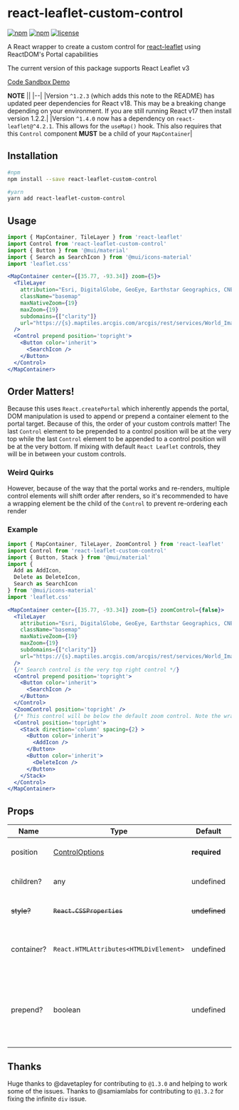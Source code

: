 # react-leaflet-custom-control
[![npm](https://img.shields.io/npm/v/react-leaflet-custom-control.svg)](https://npmjs.com/package/react-leaflet-custom-control)
[![npm](https://img.shields.io/npm/dt/react-leaflet-custom-control.svg)](https://npmjs.com/package/react-leaflet-custom-control)
[![license](https://img.shields.io/github/license/chris-m92/react-leaflet-custom-control.svg)](https://github.com/chris-m92/react-leaflet-custom-control)


A React wrapper to create a custom control for [react-leaflet](https://github.com/PaulLeCam/react-leaflet) using ReactDOM's Portal capabilities

The current version of this package supports React Leaflet v3

[Code Sandbox Demo](https://codesandbox.io/s/n1xpv)

**NOTE** 
||
|--|
|Version `^1.2.3` (which adds this note to the README) has updated peer dependencies for React v18. This may be a breaking change depending on your environment. If you are still running React v17 then install version 1.2.2.|
|Version `^1.4.0` now has a dependency on `react-leaflet@^4.2.1`. This allows for the `useMap()` hook. This also requires that this `Control` component **MUST** be a child of your `MapContainer`|

## Installation
```bash
#npm
npm install --save react-leaflet-custom-control

#yarn
yarn add react-leaflet-custom-control
```

## Usage
```jsx
import { MapContainer, TileLayer } from 'react-leaflet'
import Control from 'react-leaflet-custom-control'
import { Button } from '@mui/material'
import { Search as SearchIcon } from '@mui/icons-material'
import 'leaflet.css'

<MapContainer center={[35.77, -93.34]} zoom={5}>
  <TileLayer
    attribution="Esri, DigitalGlobe, GeoEye, Earthstar Geographics, CNES/Airbus DS, USDA, USGS, AeroGRID, IGN, and the GIS User Community"
    className="basemap"
    maxNativeZoom={19}
    maxZoom={19}
    subdomains={["clarity"]}
    url="https://{s}.maptiles.arcgis.com/arcgis/rest/services/World_Imagery/MapServer/tile/{z}/{y}/{x}"
  />
  <Control prepend position='topright'>
    <Button color='inherit'> 
      <SearchIcon />
    </Button>
  </Control>
</MapContainer>
```
## Order Matters!
Because this uses `React.createPortal` which inherently appends the portal, DOM manipulation is used to append or prepend a container element to the portal target. Because of this, the order of your custom controls matter! The last `Control` element to be prepended to a control position will be at the very top while the last `Control` element to be appended to a control position will be at the very bottom. If mixing with default `React Leaflet` controls, they will be in between your custom controls.

### Weird Quirks
However, because of the way that the portal works and re-renders, multiple control elements will shift order after renders, so it's recommended to have a wrapping element be the child of the `Control` to prevent re-ordering each render

### Example
```jsx
import { MapContainer, TileLayer, ZoomControl } from 'react-leaflet'
import Control from 'react-leaflet-custom-control'
import { Button, Stack } from '@mui/material'
import { 
  Add as AddIcon,
  Delete as DeleteIcon,
  Search as SearchIcon 
} from '@mui/icons-material'
import 'leaflet.css'

<MapContainer center={[35.77, -93.34]} zoom={5} zoomControl={false}>
  <TileLayer
    attribution="Esri, DigitalGlobe, GeoEye, Earthstar Geographics, CNES/Airbus DS, USDA, USGS, AeroGRID, IGN, and the GIS User Community"
    className="basemap"
    maxNativeZoom={19}
    maxZoom={19}
    subdomains={["clarity"]}
    url="https://{s}.maptiles.arcgis.com/arcgis/rest/services/World_Imagery/MapServer/tile/{z}/{y}/{x}"
  />
  {/* Search control is the very top right control */}
  <Control prepend position='topright'>
    <Button color='inherit'> 
      <SearchIcon />
    </Button>
  </Control>
  <ZoomControl position='topright' />
  {/* This control will be below the default zoom control. Note the wrapping Stack component */}
  <Control position='topright'>
    <Stack direction='column' spacing={2} >
      <Button color='inherit'>
        <AddIcon />
      </Button>    
      <Button color='inherit'>
        <DeleteIcon />
      </Button>
    </Stack>
  </Control>
</MapContainer>
```

## Props
| Name           | Type                                                                 | Default          | Description                        |
|----------------|----------------------------------------------------------------------|------------------|------------------------------------|
| position       | [ControlOptions](https://leafletjs.com/reference-1.7.1.html#control) | **required**     | The position of the control        |
| children?      | any                                                                  | undefined        | Child element to the control       |
| ~~style?~~     | ~~`React.CSSProperties`~~                                            | ~~undefined~~    | ~~CSS Styles to override the control~~ |
| container?     | `React.HTMLAttributes<HTMLDivElement>`                               | undefined        | The target root container for the portal |
| prepend?       | boolean                                                              | undefined        | Whether the control should be prepended or appended to the position|

## Thanks
Huge thanks to @davetapley for contributing to `@1.3.0` and helping to work some of the issues.
Thanks to @samiamlabs for contributing to `@1.3.2` for fixing the infinite `div` issue.
